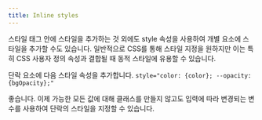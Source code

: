 ```yaml
---
title: Inline styles
---
```


스타일 태그 안에 스타일을 추가하는 것 외에도 style 속성을 사용하여 개별 요소에 스타일을 추가할 수도 있습니다. 일반적으로 CSS를 통해 스타일 지정을 원하지만 이는 특히 CSS 사용자 정의 속성과 결합될 때 동적 스타일에 유용할 수 있습니다.

단락 요소에 다음 스타일 속성을 추가합니다.
`style="color: {color}; --opacity: {bgOpacity};"`

좋습니다. 이제 가능한 모든 값에 대해 클래스를 만들지 않고도 입력에 따라 변경되는 변수를 사용하여 단락의 스타일을 지정할 수 있습니다.
